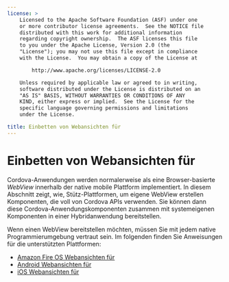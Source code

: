 ```yaml
---
license: >
    Licensed to the Apache Software Foundation (ASF) under one
    or more contributor license agreements.  See the NOTICE file
    distributed with this work for additional information
    regarding copyright ownership.  The ASF licenses this file
    to you under the Apache License, Version 2.0 (the
    "License"); you may not use this file except in compliance
    with the License.  You may obtain a copy of the License at

        http://www.apache.org/licenses/LICENSE-2.0

    Unless required by applicable law or agreed to in writing,
    software distributed under the License is distributed on an
    "AS IS" BASIS, WITHOUT WARRANTIES OR CONDITIONS OF ANY
    KIND, either express or implied.  See the License for the
    specific language governing permissions and limitations
    under the License.

title: Einbetten von Webansichten für
---
```


# Einbetten von Webansichten für

Cordova-Anwendungen werden normalerweise als eine Browser-basierte *WebView* innerhalb der native mobile Plattform implementiert. In diesem Abschnitt zeigt, wie, Stütz-Plattformen, um eigene WebView erstellen Komponenten, die voll von Cordova APIs verwenden. Sie können dann diese Cordova-Anwendungskomponenten zusammen mit systemeigenen Komponenten in einer Hybridanwendung bereitstellen.

Wenn einen WebView bereitstellen möchten, müssen Sie mit jedem native Programmierumgebung vertraut sein. Im folgenden finden Sie Anweisungen für die unterstützten Plattformen:

*   [Amazon Fire OS Webansichten für](../../platforms/amazonfireos/webview.html)
*   [Android Webansichten für](../../platforms/android/webview.html)
*   [iOS Webansichten für](../../platforms/ios/webview.html)